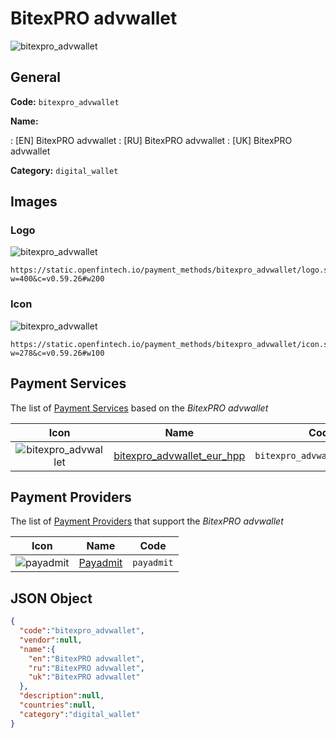 
# BitexPRO advwallet 
![bitexpro_advwallet](https://static.openfintech.io/payment_methods/bitexpro_advwallet/logo.svg?w=400&c=v0.59.26#w200)  

## General 
**Code:** `bitexpro_advwallet` 
 
**Name:** 
 
:	[EN] BitexPRO advwallet 
:	[RU] BitexPRO advwallet 
:	[UK] BitexPRO advwallet 
 
**Category:** `digital_wallet` 
 

## Images 

### Logo 
![bitexpro_advwallet](https://static.openfintech.io/payment_methods/bitexpro_advwallet/logo.svg?w=400&c=v0.59.26#w200)  

```
https://static.openfintech.io/payment_methods/bitexpro_advwallet/logo.svg?w=400&c=v0.59.26#w200
```  

### Icon 
![bitexpro_advwallet](https://static.openfintech.io/payment_methods/bitexpro_advwallet/icon.svg?w=278&c=v0.59.26#w100)  

```
https://static.openfintech.io/payment_methods/bitexpro_advwallet/icon.svg?w=278&c=v0.59.26#w100
```  

## Payment Services 
 
The list of [Payment Services](/payment-services/) based on the _BitexPRO advwallet_ 

|Icon|Name|Code| 
|:---:|:---:|:---:| 
|![bitexpro_advwallet](https://static.openfintech.io/payment_methods/bitexpro_advwallet/icon.svg?w=278&c=v0.59.26#w100) |[bitexpro_advwallet_eur_hpp](/payment-services/bitexpro_advwallet_eur_hpp/)|`bitexpro_advwallet_eur_hpp`| 
 

## Payment Providers 
 
The list of [Payment Providers](/payment-providers/) that support the _BitexPRO advwallet_ 

|Icon|Name|Code| 
|:---:|:---:|:---:| 
|![payadmit](https://static.openfintech.io/payment_providers/payadmit/icon.svg?w=278&c=v0.59.26#w100) |[Payadmit](/payment-providers/payadmit/)|`payadmit`| 
 

## JSON Object 

```json
{
  "code":"bitexpro_advwallet",
  "vendor":null,
  "name":{
    "en":"BitexPRO advwallet",
    "ru":"BitexPRO advwallet",
    "uk":"BitexPRO advwallet"
  },
  "description":null,
  "countries":null,
  "category":"digital_wallet"
}
```  
